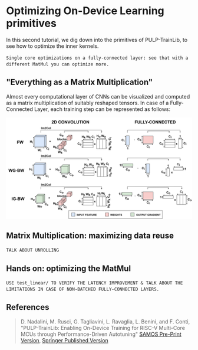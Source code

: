 # Optimizing On-Device Learning primitives

In this second tutorial, we dig down into the primitives of PULP-TrainLib, to see how to optimize the inner kernels.

`Single core optimizations on a fully-connected layer: see that with a different MatMul you can optimize more.`

## "Everything as a Matrix Multiplication"

Almost every computational layer of CNNs can be visualized and computed as a matrix multiplication of suitably reshaped tensors. In case of a Fully-Connected Layer, each training step can be represented as follows:

![Fully-Connected](../img/fully-connected.png)

## Matrix Multiplication: maximizing data reuse

`TALK ABOUT UNROLLING`

## Hands on: optimizing the MatMul

`USE test_linear/ TO VERIFY THE LATENCY IMPROVEMENT & TALK ABOUT THE LIMITATIONS IN CASE OF NON-BATCHED FULLY-CONNECTED LAYERS.`

## References

> D. Nadalini, M. Rusci, G. Tagliavini, L. Ravaglia, L. Benini, and F. Conti, "PULP-TrainLib: Enabling On-Device Training for RISC-V Multi-Core MCUs through Performance-Driven Autotuning" [SAMOS Pre-Print Version](https://www.samos-conference.com/Resources_Samos_Websites/Proceedings_Repository_SAMOS/2022/Papers/Paper_14.pdf), [Springer Published Version](https://link.springer.com/chapter/10.1007/978-3-031-15074-6_13)

